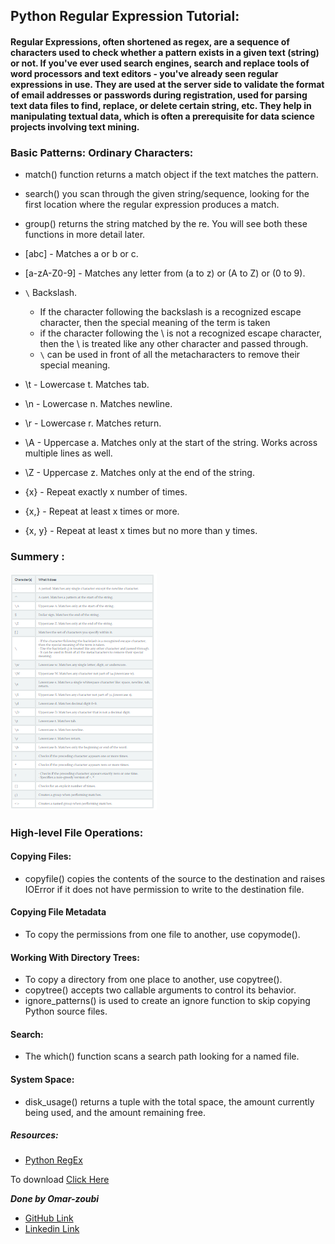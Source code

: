 ## Python Regular Expression Tutorial:
#### Regular Expressions, often shortened as regex, are a sequence of characters used to check whether a pattern exists in a given text (string) or not. If you've ever used search engines, search and replace tools of word processors and text editors - you've already seen regular expressions in use. They are used at the server side to validate the format of email addresses or passwords during registration, used for parsing text data files to find, replace, or delete certain string, etc. They help in manipulating textual data, which is often a prerequisite for data science projects involving text mining.
### Basic Patterns: Ordinary Characters:
- match() function returns a match object if the text matches the pattern.
- search() you scan through the given string/sequence, looking for the first location where the regular expression produces a match.
- group() returns the string matched by the re. You will see both these functions in more detail later.
- [abc] - Matches a or b or c.
- [a-zA-Z0-9] - Matches any letter from (a to z) or (A to Z) or (0 to 9).
- `\` Backslash.
    - If the character following the backslash is a recognized escape character, then the special meaning of the term is taken 
    - if the character following the \ is not a recognized escape character, then the \ is treated like any other character and passed through.
    - `\` can be used in front of all the metacharacters to remove their special meaning.

- \t - Lowercase t. Matches tab.
- \n - Lowercase n. Matches newline.
- \r - Lowercase r. Matches return.
- \A - Uppercase a. Matches only at the start of the string. Works across multiple lines as well.
- \Z - Uppercase z. Matches only at the end of the string.
- {x} - Repeat exactly x number of times.
- {x,} - Repeat at least x times or more.
- {x, y} - Repeat at least x times but no more than y times.

### Summery :
![](img/Capture.PNG)


### High-level File Operations:
#### Copying Files:
- copyfile() copies the contents of the source to the destination and raises IOError if it does not have permission to write to the destination file.
#### Copying File Metadata
- To copy the permissions from one file to another, use copymode().
#### Working With Directory Trees: 
- To copy a directory from one place to another, use copytree().
- copytree() accepts two callable arguments to control its behavior.
- ignore_patterns() is used to create an ignore function to skip copying Python source files.

#### Search:
- The which() function scans a search path looking for a named file.
#### System Space:
- disk_usage() returns a tuple with the total space, the amount currently being used, and the amount remaining free.

##### Resources:

- [Python RegEx](https://www.datacamp.com/community/tutorials/python-regular-expression-tutorial)


To download [Click Here](https://drive.google.com/uc?export=download&id=12VzQURwwUjwJRB2e7Y1kk6_9jK2O9nk9)


***Done by Omar-zoubi***
- [GitHub Link](https://github.com/Omar-zoubi)
- [Linkedin Link](https://www.linkedin.com/in/omar-alzoubi-54034bb4/)